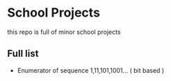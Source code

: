 # School Projects 
this repo is full of minor school projects 

## Full list
- Enumerator of sequence 1,11,101,1001... ( bit based )
